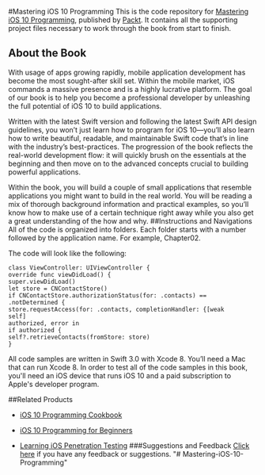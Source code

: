 #Mastering iOS 10 Programming
This is the code repository for [Mastering iOS 10 Programming](https://www.packtpub.com/application-development/mastering-ios-10-programming?utm_source=github&utm_medium=repository&utm_campaign=9781786469359), published by [Packt](www.packtpub.com). It contains all the supporting project files necessary to work through the book from start to finish.
## About the Book
With usage of apps growing rapidly, mobile application development has become the most sought-after skill set. Within the mobile market, iOS commands a massive presence and is a highly lucrative platform. The goal of our book is to help you become a professional developer by unleashing the full potential of iOS 10 to build applications.

Written with the latest Swift version and following the latest Swift API design guidelines, you won’t just learn how to program for iOS 10—you’ll also learn how to write beautiful, readable, and maintainable Swift code that’s in line with the industry’s best-practices. The progression of the book reflects the real-world development flow: it will quickly brush on the essentials at the beginning and then move on to the advanced concepts crucial to building powerful applications.

Within the book, you will build a couple of small applications that resemble applications you might want to build in the real world. You will be reading a mix of thorough background information and practical examples, so you’ll know how to make use of a certain technique right away while you also get a great understanding of the how and why.
##Instructions and Navigations
All of the code is organized into folders. Each folder starts with a number followed by the application name. For example, Chapter02.



The code will look like the following:
```
class ViewController: UIViewController {
override func viewDidLoad() {
super.viewDidLoad()
let store = CNContactStore()
if CNContactStore.authorizationStatus(for: .contacts) ==
.notDetermined {
store.requestAccess(for: .contacts, completionHandler: {[weak
self]
authorized, error in
if authorized {
self?.retrieveContacts(fromStore: store)
}
```

All code samples are written in Swift 3.0 with Xcode 8. You’ll need a Mac that can run
Xcode 8. In order to test all of the code samples in this book, you'll need an iOS device that
runs iOS 10 and a paid subscription to Apple's developer program.

##Related Products
* [iOS 10 Programming Cookbook](https://www.packtpub.com/application-development/ios-10-programming-cookbook?utm_source=github&utm_medium=repository&utm_campaign=9781786460981)

* [iOS 10 Programming for Beginners](https://www.packtpub.com/application-development/ios-10-programming-beginners?utm_source=github&utm_medium=repository&utm_campaign=9781786464507)

* [Learning iOS Penetration Testing](https://www.packtpub.com/networking-and-servers/learning-ios-penetration-testing?utm_source=github&utm_medium=repository&utm_campaign=9781785883255)
###Suggestions and Feedback
[Click here](https://docs.google.com/forms/d/e/1FAIpQLSe5qwunkGf6PUvzPirPDtuy1Du5Rlzew23UBp2S-P3wB-GcwQ/viewform) if you have any feedback or suggestions.
"# Mastering-iOS-10-Programming" 
